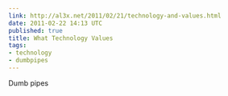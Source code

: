 ```yaml
---
link: http://al3x.net/2011/02/21/technology-and-values.html
date: 2011-02-22 14:13 UTC
published: true
title: What Technology Values
tags:
- technology
- dumbpipes
---
```


Dumb pipes
